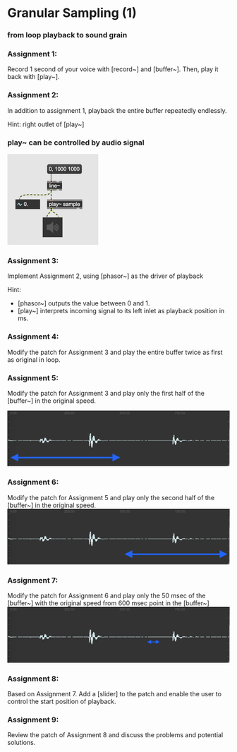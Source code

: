 # Granular Sampling (1)

### from loop playback to sound grain

### Assignment 1:
Record 1 second of your voice with [record~] and [buffer~].
Then, play it back with [play~].

### Assignment 2:
In addition to assignment 1, playback the entire buffer repeatedly endlessly.

Hint: right outlet of [play~]

### play~ can be controlled by audio signal

![signal-based](K1/singal_based.png)


### Assignment 3:
Implement Assignment 2, using [phasor~] as the driver of playback

Hint: 
- [phasor~] outputs the value between 0 and 1.  
- [play~] interprets incoming signal to its left inlet as playback position in ms.

### Assignment 4:
Modify the patch for Assignment 3 and play the entire buffer twice as first as original in loop.

### Assignment 5:
Modify the patch for Assignment 3 and play only the first half of the [buffer~] in the original speed.

![first_half](K1/first_half.png)

### Assignment 6:
Modify the patch for Assignment 5 and play only the second half of the [buffer~] in the original speed.
![second_half](K1/second_half.png)

### Assignment 7:
Modify the patch for Assignment 6 and play only the 50 msec of the [buffer~] with the original speed from 600 msec point in the [buffer~]
![50_600](K1/50_from_600.png)

### Assignment 8:
Based on Assignment 7.
Add a [slider] to the patch and enable the user to control the start position of playback.

### Assignment 9:
Review the patch of Assignment 8 and discuss the problems and potential solutions.

